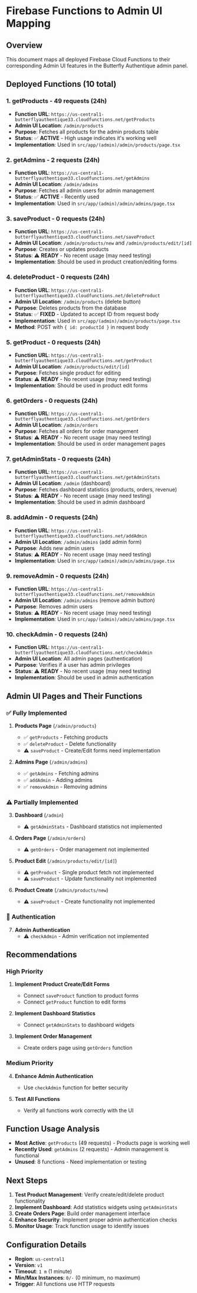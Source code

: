 # Firebase Functions to Admin UI Mapping

## Overview
This document maps all deployed Firebase Cloud Functions to their corresponding Admin UI features in the Butterfly Authentique admin panel.

## Deployed Functions (10 total)

### 1. **getProducts** - 49 requests (24h)
- **Function URL**: `https://us-central1-butterflyauthentique33.cloudfunctions.net/getProducts`
- **Admin UI Location**: `/admin/products`
- **Purpose**: Fetches all products for the admin products table
- **Status**: ✅ **ACTIVE** - High usage indicates it's working well
- **Implementation**: Used in `src/app/(admin)/admin/products/page.tsx`

### 2. **getAdmins** - 2 requests (24h)
- **Function URL**: `https://us-central1-butterflyauthentique33.cloudfunctions.net/getAdmins`
- **Admin UI Location**: `/admin/admins`
- **Purpose**: Fetches all admin users for admin management
- **Status**: ✅ **ACTIVE** - Recently used
- **Implementation**: Used in `src/app/(admin)/admin/admins/page.tsx`

### 3. **saveProduct** - 0 requests (24h)
- **Function URL**: `https://us-central1-butterflyauthentique33.cloudfunctions.net/saveProduct`
- **Admin UI Location**: `/admin/products/new` and `/admin/products/edit/[id]`
- **Purpose**: Creates or updates products
- **Status**: ⚠️ **READY** - No recent usage (may need testing)
- **Implementation**: Should be used in product creation/editing forms

### 4. **deleteProduct** - 0 requests (24h)
- **Function URL**: `https://us-central1-butterflyauthentique33.cloudfunctions.net/deleteProduct`
- **Admin UI Location**: `/admin/products` (delete button)
- **Purpose**: Deletes products from the database
- **Status**: ✅ **FIXED** - Updated to accept ID from request body
- **Implementation**: Used in `src/app/(admin)/admin/products/page.tsx`
- **Method**: POST with `{ id: productId }` in request body

### 5. **getProduct** - 0 requests (24h)
- **Function URL**: `https://us-central1-butterflyauthentique33.cloudfunctions.net/getProduct`
- **Admin UI Location**: `/admin/products/edit/[id]`
- **Purpose**: Fetches single product for editing
- **Status**: ⚠️ **READY** - No recent usage (may need testing)
- **Implementation**: Should be used in product edit forms

### 6. **getOrders** - 0 requests (24h)
- **Function URL**: `https://us-central1-butterflyauthentique33.cloudfunctions.net/getOrders`
- **Admin UI Location**: `/admin/orders`
- **Purpose**: Fetches all orders for order management
- **Status**: ⚠️ **READY** - No recent usage (may need testing)
- **Implementation**: Should be used in order management pages

### 7. **getAdminStats** - 0 requests (24h)
- **Function URL**: `https://us-central1-butterflyauthentique33.cloudfunctions.net/getAdminStats`
- **Admin UI Location**: `/admin` (dashboard)
- **Purpose**: Fetches dashboard statistics (products, orders, revenue)
- **Status**: ⚠️ **READY** - No recent usage (may need testing)
- **Implementation**: Should be used in admin dashboard

### 8. **addAdmin** - 0 requests (24h)
- **Function URL**: `https://us-central1-butterflyauthentique33.cloudfunctions.net/addAdmin`
- **Admin UI Location**: `/admin/admins` (add admin form)
- **Purpose**: Adds new admin users
- **Status**: ⚠️ **READY** - No recent usage (may need testing)
- **Implementation**: Used in `src/app/(admin)/admin/admins/page.tsx`

### 9. **removeAdmin** - 0 requests (24h)
- **Function URL**: `https://us-central1-butterflyauthentique33.cloudfunctions.net/removeAdmin`
- **Admin UI Location**: `/admin/admins` (remove admin button)
- **Purpose**: Removes admin users
- **Status**: ⚠️ **READY** - No recent usage (may need testing)
- **Implementation**: Used in `src/app/(admin)/admin/admins/page.tsx`

### 10. **checkAdmin** - 0 requests (24h)
- **Function URL**: `https://us-central1-butterflyauthentique33.cloudfunctions.net/checkAdmin`
- **Admin UI Location**: All admin pages (authentication)
- **Purpose**: Verifies if a user has admin privileges
- **Status**: ⚠️ **READY** - No recent usage (may need testing)
- **Implementation**: Should be used in admin authentication

## Admin UI Pages and Their Functions

### ✅ **Fully Implemented**
1. **Products Page** (`/admin/products`)
   - ✅ `getProducts` - Fetching products
   - ✅ `deleteProduct` - Delete functionality
   - ⚠️ `saveProduct` - Create/Edit forms need implementation

2. **Admins Page** (`/admin/admins`)
   - ✅ `getAdmins` - Fetching admins
   - ✅ `addAdmin` - Adding admins
   - ✅ `removeAdmin` - Removing admins

### ⚠️ **Partially Implemented**
3. **Dashboard** (`/admin`)
   - ⚠️ `getAdminStats` - Dashboard statistics not implemented

4. **Orders Page** (`/admin/orders`)
   - ⚠️ `getOrders` - Order management not implemented

5. **Product Edit** (`/admin/products/edit/[id]`)
   - ⚠️ `getProduct` - Single product fetch not implemented
   - ⚠️ `saveProduct` - Update functionality not implemented

6. **Product Create** (`/admin/products/new`)
   - ⚠️ `saveProduct` - Create functionality not implemented

### 🔧 **Authentication**
7. **Admin Authentication**
   - ⚠️ `checkAdmin` - Admin verification not implemented

## Recommendations

### High Priority
1. **Implement Product Create/Edit Forms**
   - Connect `saveProduct` function to product forms
   - Connect `getProduct` function to edit forms

2. **Implement Dashboard Statistics**
   - Connect `getAdminStats` to dashboard widgets

3. **Implement Order Management**
   - Create orders page using `getOrders` function

### Medium Priority
4. **Enhance Admin Authentication**
   - Use `checkAdmin` function for better security

5. **Test All Functions**
   - Verify all functions work correctly with the UI

## Function Usage Analysis

- **Most Active**: `getProducts` (49 requests) - Products page is working well
- **Recently Used**: `getAdmins` (2 requests) - Admin management is functional
- **Unused**: 8 functions - Need implementation or testing

## Next Steps

1. **Test Product Management**: Verify create/edit/delete product functionality
2. **Implement Dashboard**: Add statistics widgets using `getAdminStats`
3. **Create Orders Page**: Build order management interface
4. **Enhance Security**: Implement proper admin authentication checks
5. **Monitor Usage**: Track function usage to identify issues

## Configuration Details

- **Region**: `us-central1`
- **Version**: `v1`
- **Timeout**: `1 m` (1 minute)
- **Min/Max Instances**: `0/-` (0 minimum, no maximum)
- **Trigger**: All functions use HTTP requests 